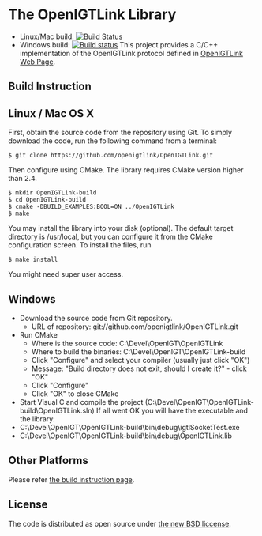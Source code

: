 The OpenIGTLink Library
=======================

* Linux/Mac build: [![Build Status](https://travis-ci.org/openigtlink/OpenIGTLink.svg?branch=master)](https://travis-ci.org/openigtlink/OpenIGTLink)
* Windows build: [![Build status](https://ci.appveyor.com/api/github/webhook?id=hqm0c2tye39bmaqd?svg=true)](https://ci.appveyor.com/project/leochan2009/openigtlink-axxyr)
This project provides a C/C++ implementation of the OpenIGTLink protocol defined in [OpenIGTLink Web Page](http://openigtlink.org/). 

Build Instruction
-----------------

## Linux / Mac OS X
First, obtain the source code from the repository using Git. To simply download the code, run the following command from a terminal:

    $ git clone https://github.com/openigtlink/OpenIGTLink.git

Then configure using CMake. The library requires CMake version higher than 2.4.

    $ mkdir OpenIGTLink-build
    $ cd OpenIGTLink-build
    $ cmake -DBUILD_EXAMPLES:BOOL=ON ../OpenIGTLink
    $ make

You may install the library into your disk (optional). The default target directory is /usr/local, but you can configure it from the CMake configuration screen. To install the files, run

    $ make install

You might need super user access.

## Windows
* Download the source code from Git repository.
  * URL of repository: git://github.com/openigtlink/OpenIGTLink.git
* Run CMake
  * Where is the source code: C:\Devel\OpenIGT\OpenIGTLink
  * Where to build the binaries: C:\Devel\OpenIGT\OpenIGTLink-build
  * Click "Configure" and select your compiler (usually just click "OK")
  * Message: "Build directory does not exit, should I create it?" - click "OK"
  * Click "Configure"
  * Click "OK" to close CMake
* Start Visual C and compile the project (C:\Devel\OpenIGT\OpenIGTLink-build\OpenIGTLink.sln)
If all went OK you will have the executable and the library:
* C:\Devel\OpenIGT\OpenIGTLink-build\bin\debug\igtlSocketTest.exe
* C:\Devel\OpenIGT\OpenIGTLink-build\bin\debug\OpenIGTLink.lib

## Other Platforms
 
Please refer [the build instruction page](http://openigtlink.org/library/build.html).

License
-------
The code is distributed as open source under [the new BSD liccense](http://www.opensource.org/licenses/bsd-license.php).



